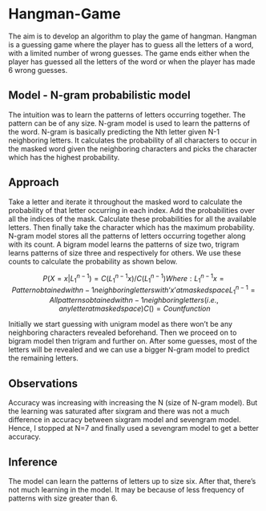# Hangman-Game
The aim is to develop an algorithm to play the game of hangman. Hangman is a guessing game where the player has to guess all the letters of a word, with a limited number of wrong guesses. The game ends either when the player has guessed all the letters of the word or when the player has made 6 wrong guesses. 

## Model - N-gram probabilistic model
The intuition was to learn the patterns of letters occurring together. The pattern can be of any size.  N-gram model is used to learn the patterns of the word. N-gram is basically predicting the Nth letter given N-1 neighboring letters. It calculates the probability of all characters to occur in the masked word given the neighboring characters and picks the character which has the highest probability. 

## Approach
Take a letter and iterate it throughout the masked word to calculate the probability of that letter occurring in each index. Add the probabilities over all the indices of the mask. Calculate these probabilities for all the available letters. Then finally take the character which has the maximum probability. 
N-gram model stores all the patterns of letters occurring together along with its count. A bigram model learns the patterns of size two, trigram learns patterns of size three and respectively for others. We use these counts to calculate the probability as shown below.  
```math
 P (X=x|L_1^{n-1}) = C (L_1^{n-1}x) / C (L_1^{n-1})        
 Where: L_1^{n-1}x = Pattern obtained with n-1 neighboring letters with ‘x’ at masked space         
	L_1^{n-1}  = All patterns obtained with n-1 neighboring letters (i.e., any letter at masked space)         
	C ( )      = Count function   
```
Initially we start guessing with unigram model as there won’t be any neighboring characters revealed beforehand. Then we proceed on to bigram model then trigram and further on. After some guesses, most of the letters will be revealed and we can use a bigger N-gram model to predict the remaining letters. 

## Observations
Accuracy was increasing with increasing the N (size of N-gram model). But the learning was saturated after sixgram and there was not a much difference in accuracy between sixgram model and sevengram model. Hence, I stopped at N=7 and finally used a sevengram model to get a better accuracy.  

## Inference
The model can learn the patterns of letters up to size six. After that, there’s not much learning in the model. It may be because of less frequency of patterns with size greater than 6.   
